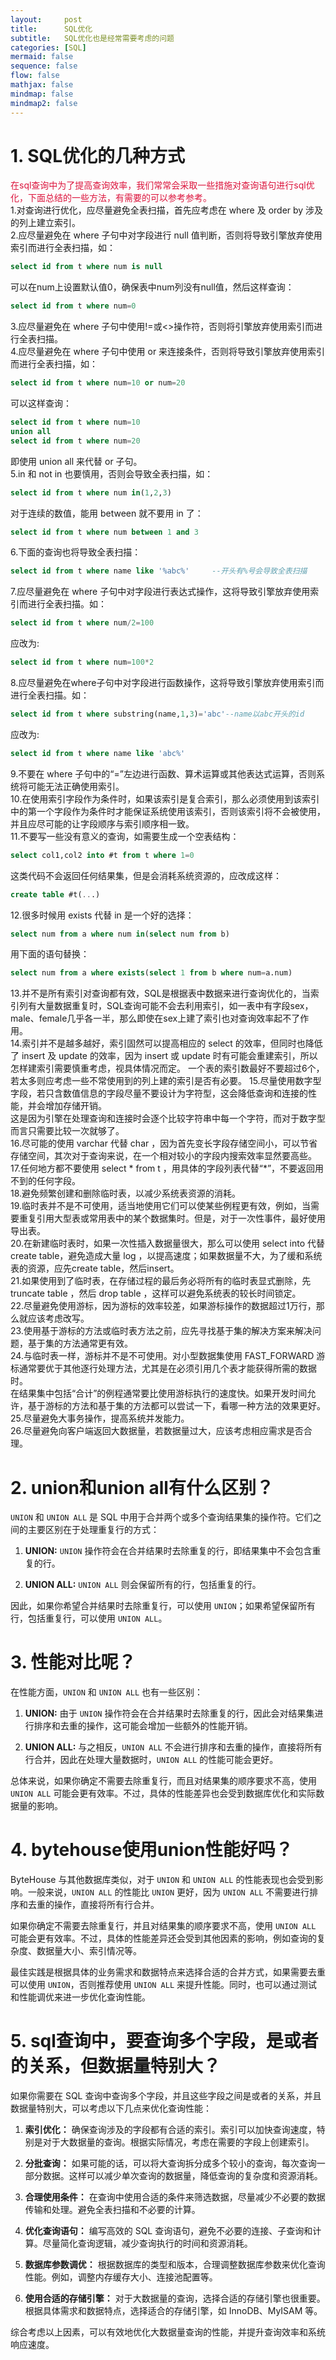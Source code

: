 ```yaml
---
layout:     post
title:      SQL优化
subtitle:   SQL优化也是经常需要考虑的问题
categories: [SQL]
mermaid: false
sequence: false
flow: false
mathjax: false
mindmap: false
mindmap2: false
---
```


# 1. SQL优化的几种方式
<font color="#dc143c">在sql查询中为了提高查询效率，我们常常会采取一些措施对查询语句进行sql优化，下面总结的一些方法，有需要的可以参考参考。</font>   
1.对查询进行优化，应尽量避免全表扫描，首先应考虑在 where 及 order by 涉及的列上建立索引。   
2.应尽量避免在 where 子句中对字段进行 null 值判断，否则将导致引擎放弃使用索引而进行全表扫描，如：   
```sql
select id from t where num is null
```
可以在num上设置默认值0，确保表中num列没有null值，然后这样查询：   
```sql
select id from t where num=0
```
3.应尽量避免在 where 子句中使用!=或<>操作符，否则将引擎放弃使用索引而进行全表扫描。   
4.应尽量避免在 where 子句中使用 or 来连接条件，否则将导致引擎放弃使用索引而进行全表扫描，如：   
```sql
select id from t where num=10 or num=20
```
可以这样查询：
```sql
select id from t where num=10
union all
select id from t where num=20
```
即使用 union all 来代替 or 子句。   
5.in 和 not in 也要慎用，否则会导致全表扫描，如：   
```sql
select id from t where num in(1,2,3)
```
对于连续的数值，能用 between 就不要用 in 了：
```sql
select id from t where num between 1 and 3
```
6.下面的查询也将导致全表扫描：
```sql
select id from t where name like '%abc%'	 --开头有%号会导致全表扫描
```
7.应尽量避免在 where 子句中对字段进行表达式操作，这将导致引擎放弃使用索引而进行全表扫描。如：   
```sql
select id from t where num/2=100
```
应改为:
```sql
select id from t where num=100*2
```
8.应尽量避免在where子句中对字段进行函数操作，这将导致引擎放弃使用索引而进行全表扫描。如：
```sql
select id from t where substring(name,1,3)='abc'--name以abc开头的id
```
应改为:
```sql
select id from t where name like 'abc%'
```
9.不要在 where 子句中的“=”左边进行函数、算术运算或其他表达式运算，否则系统将可能无法正确使用索引。   
10.在使用索引字段作为条件时，如果该索引是复合索引，那么必须使用到该索引中的第一个字段作为条件时才能保证系统使用该索引，否则该索引将不会被使用，并且应尽可能的让字段顺序与索引顺序相一致。   
11.不要写一些没有意义的查询，如需要生成一个空表结构：   
```sql
select col1,col2 into #t from t where 1=0
```
这类代码不会返回任何结果集，但是会消耗系统资源的，应改成这样：
```sql
create table #t(...)
```
12.很多时候用 exists 代替 in 是一个好的选择：
```sql
select num from a where num in(select num from b)
```
用下面的语句替换：
```sql
select num from a where exists(select 1 from b where num=a.num)
```
13.并不是所有索引对查询都有效，SQL是根据表中数据来进行查询优化的，当索引列有大量数据重复时，SQL查询可能不会去利用索引，如一表中有字段sex，male、female几乎各一半，那么即使在sex上建了索引也对查询效率起不了作用。   
14.索引并不是越多越好，索引固然可以提高相应的 select 的效率，但同时也降低了 insert 及 update 的效率，因为 insert 或 update 时有可能会重建索引，所以怎样建索引需要慎重考虑，视具体情况而定。   一个表的索引数最好不要超过6个，若太多则应考虑一些不常使用到的列上建的索引是否有必要。
15.尽量使用数字型字段，若只含数值信息的字段尽量不要设计为字符型，这会降低查询和连接的性能，并会增加存储开销。   
这是因为引擎在处理查询和连接时会逐个比较字符串中每一个字符，而对于数字型而言只需要比较一次就够了。   
16.尽可能的使用 varchar 代替 char ，因为首先变长字段存储空间小，可以节省存储空间，其次对于查询来说，在一个相对较小的字段内搜索效率显然要高些。   
17.任何地方都不要使用 select * from t ，用具体的字段列表代替“*”，不要返回用不到的任何字段。   
18.避免频繁创建和删除临时表，以减少系统表资源的消耗。   
19.临时表并不是不可使用，适当地使用它们可以使某些例程更有效，例如，当需要重复引用大型表或常用表中的某个数据集时。但是，对于一次性事件，最好使用导出表。   
20.在新建临时表时，如果一次性插入数据量很大，那么可以使用 select into 代替 create table，避免造成大量 log ，以提高速度；如果数据量不大，为了缓和系统表的资源，应先create table，然后insert。   
21.如果使用到了临时表，在存储过程的最后务必将所有的临时表显式删除，先 truncate table ，然后 drop table ，这样可以避免系统表的较长时间锁定。   
22.尽量避免使用游标，因为游标的效率较差，如果游标操作的数据超过1万行，那么就应该考虑改写。   
23.使用基于游标的方法或临时表方法之前，应先寻找基于集的解决方案来解决问题，基于集的方法通常更有效。   
24.与临时表一样，游标并不是不可使用。对小型数据集使用 FAST_FORWARD 游标通常要优于其他逐行处理方法，尤其是在必须引用几个表才能获得所需的数据时。   
在结果集中包括“合计”的例程通常要比使用游标执行的速度快。如果开发时间允许，基于游标的方法和基于集的方法都可以尝试一下，看哪一种方法的效果更好。   
25.尽量避免大事务操作，提高系统并发能力。   
26.尽量避免向客户端返回大数据量，若数据量过大，应该考虑相应需求是否合理。    


# 2. union和union all有什么区别？
`UNION` 和 `UNION ALL` 是 SQL 中用于合并两个或多个查询结果集的操作符。它们之间的主要区别在于处理重复行的方式：

1. **UNION:** `UNION` 操作符会在合并结果时去除重复的行，即结果集中不会包含重复的行。

2. **UNION ALL:** `UNION ALL` 则会保留所有的行，包括重复的行。

因此，如果你希望合并结果时去除重复行，可以使用 `UNION`；如果希望保留所有行，包括重复行，可以使用 `UNION ALL`。

# 3. 性能对比呢？
在性能方面，`UNION` 和 `UNION ALL` 也有一些区别：

1. **UNION:** 由于 `UNION` 操作符会在合并结果时去除重复的行，因此会对结果集进行排序和去重的操作，这可能会增加一些额外的性能开销。

2. **UNION ALL:** 与之相反，`UNION ALL` 不会进行排序和去重的操作，直接将所有行合并，因此在处理大量数据时，`UNION ALL` 的性能可能会更好。

总体来说，如果你确定不需要去除重复行，而且对结果集的顺序要求不高，使用 `UNION ALL` 可能会更有效率。不过，具体的性能差异也会受到数据库优化和实际数据量的影响。

# 4. bytehouse使用union性能好吗？
ByteHouse 与其他数据库类似，对于 `UNION` 和 `UNION ALL` 的性能表现也会受到影响。一般来说，`UNION ALL` 的性能比 `UNION` 更好，因为 `UNION ALL` 不需要进行排序和去重的操作，直接将所有行合并。

如果你确定不需要去除重复行，并且对结果集的顺序要求不高，使用 `UNION ALL` 可能会更有效率。不过，具体的性能差异还会受到其他因素的影响，例如查询的复杂度、数据量大小、索引情况等。

最佳实践是根据具体的业务需求和数据特点来选择合适的合并方式，如果需要去重可以使用 `UNION`，否则推荐使用 `UNION ALL` 来提升性能。同时，也可以通过测试和性能调优来进一步优化查询性能。

# 5. sql查询中，要查询多个字段，是或者的关系，但数据量特别大？
如果你需要在 SQL 查询中查询多个字段，并且这些字段之间是或者的关系，并且数据量特别大，可以考虑以下几点来优化查询性能：

1. **索引优化：** 确保查询涉及的字段都有合适的索引。索引可以加快查询速度，特别是对于大数据量的查询。根据实际情况，考虑在需要的字段上创建索引。

2. **分批查询：** 如果可能的话，可以将大查询拆分成多个较小的查询，每次查询一部分数据。这样可以减少单次查询的数据量，降低查询的复杂度和资源消耗。

3. **合理使用条件：** 在查询中使用合适的条件来筛选数据，尽量减少不必要的数据传输和处理。避免全表扫描和不必要的计算。

4. **优化查询语句：** 编写高效的 SQL 查询语句，避免不必要的连接、子查询和计算。尽量简化查询逻辑，减少查询执行的时间和资源消耗。

5. **数据库参数调优：** 根据数据库的类型和版本，合理调整数据库参数来优化查询性能。例如，调整内存缓存大小、连接池配置等。

6. **使用合适的存储引擎：** 对于大数据量的查询，选择合适的存储引擎也很重要。根据具体需求和数据特点，选择适合的存储引擎，如 InnoDB、MyISAM 等。

综合考虑以上因素，可以有效地优化大数据量查询的性能，并提升查询效率和系统响应速度。
